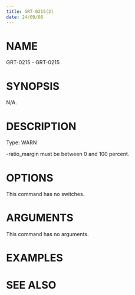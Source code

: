 ```yaml
---
title: GRT-0215(2)
date: 24/09/08
---
```


# NAME

GRT-0215 - GRT-0215

# SYNOPSIS

N/A.

# DESCRIPTION

Type: WARN

-ratio_margin must be between 0 and 100 percent.

# OPTIONS

This command has no switches.

# ARGUMENTS

This command has no arguments.

# EXAMPLES

# SEE ALSO
